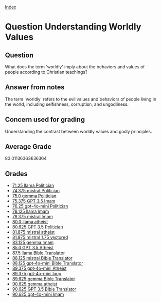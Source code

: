 
[Index](../../index.md)
# Question Understanding Worldly Values
## Question
What does the term 'worldly' imply about the behaviors and values of people according to Christian teachings?

## Answer from notes
The term 'worldly' refers to the evil values and behaviors of people living in the world, including selfishness, corruption, and ungodliness.

## Concern used for grading
Understanding the contrast between worldly values and godly principles.

## Average Grade
83.01136363636364

## Grades
 * [71.25 llama Politician](../answers/llama_Politician/Understanding_Worldly_Values.md)
 * [74.375 mistral Politician](../answers/mistral_Politician/Understanding_Worldly_Values.md)
 * [75.0 gemma Politician](../answers/gemma_Politician/Understanding_Worldly_Values.md)
 * [75.375 GPT 3.5 Imam](../answers/GPT_3.5_Imam/Understanding_Worldly_Values.md)
 * [76.25 gpt-4o-mini Politician](../answers/gpt-4o-mini_Politician/Understanding_Worldly_Values.md)
 * [78.125 llama Imam](../answers/llama_Imam/Understanding_Worldly_Values.md)
 * [79.375 mistral Imam](../answers/mistral_Imam/Understanding_Worldly_Values.md)
 * [80.0 llama atheist](../answers/llama_atheist/Understanding_Worldly_Values.md)
 * [80.625 GPT 3.5 Politician](../answers/GPT_3.5_Politician/Understanding_Worldly_Values.md)
 * [81.875 mistral atheist](../answers/mistral_atheist/Understanding_Worldly_Values.md)
 * [81.875 mistral 1.75 vectored](../answers/mistral_1.75_vectored/Understanding_Worldly_Values.md)
 * [83.125 gemma Imam](../answers/gemma_Imam/Understanding_Worldly_Values.md)
 * [85.0 GPT 3.5 Atheist](../answers/GPT_3.5_Atheist/Understanding_Worldly_Values.md)
 * [87.5 llama Bible Translator](../answers/llama_Bible_Translator/Understanding_Worldly_Values.md)
 * [88.125 mistral Bible Translator](../answers/mistral_Bible_Translator/Understanding_Worldly_Values.md)
 * [88.125 gpt-4o-mini Bible Translator](../answers/gpt-4o-mini_Bible_Translator/Understanding_Worldly_Values.md)
 * [89.375 gpt-4o-mini Atheist](../answers/gpt-4o-mini_Atheist/Understanding_Worldly_Values.md)
 * [89.375 gpt-4o-mini loop](../answers/gpt-4o-mini_loop/Understanding_Worldly_Values.md)
 * [89.625 gemma Bible Translator](../answers/gemma_Bible_Translator/Understanding_Worldly_Values.md)
 * [90.625 gemma atheist](../answers/gemma_atheist/Understanding_Worldly_Values.md)
 * [90.625 GPT 3.5 Bible Translator](../answers/GPT_3.5_Bible_Translator/Understanding_Worldly_Values.md)
 * [90.625 gpt-4o-mini Imam](../answers/gpt-4o-mini_Imam/Understanding_Worldly_Values.md)
